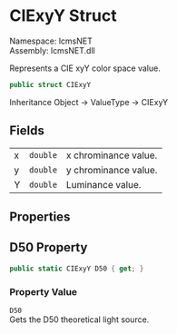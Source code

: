 # CIExyY Struct

Namespace: lcmsNET  
Assembly: lcmsNET.dll

Represents a CIE xyY color space value.

```csharp
public struct CIExyY
```

Inheritance Object → ValueType → CIExyY

## Fields

|  |  |  |
| --- | --- | --- |
| x | `double` | x chrominance value. |
| y | `double` | y chrominance value. |
| Y | `double` | Luminance value. |

## Properties
## D50 Property

```csharp
public static CIExyY D50 { get; }
```

### Property Value

`D50`  
Gets the D50 theoretical light source.
